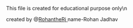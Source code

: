 This file is created for educational purpose only\n

created by @[RohantheRj ](https://github.com/RohantheRj/)
name-Rohan Jadhav
